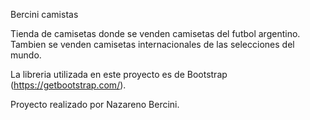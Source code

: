 Bercini camistas

Tienda de camisetas donde se venden camisetas del futbol argentino. 
Tambien se venden camisetas internacionales de las selecciones del mundo.

La libreria utilizada en este proyecto es de Bootstrap (https://getbootstrap.com/).

Proyecto realizado por Nazareno Bercini.